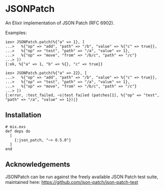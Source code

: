 # JSONPatch

An Elixir implementation of JSON Patch (RFC 6902).

Examples:

    iex> JSONPatch.patch(%{"a" => 1}, [
    ...>   %{"op" => "add", "path" => "/b", "value" => %{"c" => true}},
    ...>   %{"op" => "test", "path" => "/a", "value" => 1},
    ...>   %{"op" => "move", "from" => "/b/c", "path" => "/c"}
    ...> ])
    {:ok, %{"a" => 1, "b" => %{}, "c" => true}}

    iex> JSONPatch.patch(%{"a" => 22}, [
    ...>   %{"op" => "add", "path" => "/b", "value" => %{"c" => true}},
    ...>   %{"op" => "test", "path" => "/a", "value" => 1},
    ...>   %{"op" => "move", "from" => "/b/c", "path" => "/c"}
    ...> ])
    {:error, :test_failed, ~s|test failed (patches[1], %{"op" => "test", "path" => "/a", "value" => 1})|}


## Installation

    # mix.exs
    def deps do
      [
        {:json_patch, "~> 0.5.0"}
      ]
    end


## Acknowledgements

JSONPatch can be run against the freely available JSON Patch test suite,
maintained here: https://github.com/json-patch/json-patch-test

